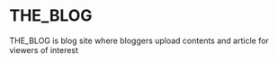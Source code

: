 # THE_BLOG
THE_BLOG is  blog site where bloggers upload contents and article for viewers of interest  
